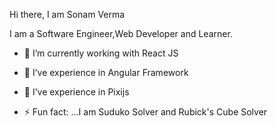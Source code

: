 Hi there, I am Sonam Verma

I am a Software Engineer,Web Developer and Learner.

- 🔭 I’m currently working  with React JS 
- 🌱 I’ve experience in Angular Framework
- 🌱 I’ve experience in Pixijs


- ⚡ Fun fact: ...I am Suduko Solver and Rubick's Cube Solver


